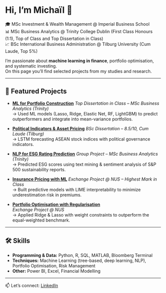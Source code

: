 # Hi, I’m Michaïl 👋  

🎓 MSc Investment & Wealth Management @ Imperial Business School  
📊 MSc Business Analytics @ Trinity College Dublin (First Class Honours (1:1), Top of Class and Top Dissertation in Class)  
📈 BSc International Business Administration @ Tilburg University (Cum Laude, Top 5%) 

I’m passionate about **machine learning in finance**, portfolio optimisation, and systematic investing.  
On this page you’ll find selected projects from my studies and research.  

---

## 🚀 Featured Projects  
- [**ML for Portfolio Construction**](https://github.com/Micha-29/Systematic-Investing-in-European-Equities-Using-ML)
  *Top Dissertation in Class – MSc Business Analytics (Trinity)*  
  → Used ML models (Lasso, Ridge, Elastic Net, RF, LightGBM) to predict outperformers and integrate into mean-variance portfolios.  

- [**Political Indicators & Asset Pricing**](https://github.com/Micha-29/ASEAN-Markets-LSTM-Predictions-Using-Political-Indicators)
  *BSc Dissertation – 8.5/10, Cum Laude (Tilburg)*  
  → LSTM forecasting ASEAN stock indices with political governance indicators.  

- [**NLP for ESG Rating Prediction**](https://github.com/Micha-29/Anticipating-ESG-Rating-Changes-Through-NLP-A-Data-Driven-Edge-for-Asset-Managers)
  *Group Project – MSc Business Analytics (Trinity)*  
  → Predicted ESG scores using text mining & sentiment analysis of S&P 500 sustainability reports.  

- [**Insurance Pricing with ML**](https://github.com/Micha-29/Machine-Learning-and-Predictive-Analytics-in-the-Context-of-Pricing-Insurance-Policies)
  *Exchange Project @ NUS – Highest Mark in Class*  
  → Built predictive models with LIME interpretability to minimize underestimation risk in premiums.  

- [**Portfolio Optimisation with Regularisation**](https://github.com/Micha-29/Machine-Learning-and-Predictive-Analytics-in-the-Context-of-Portfolio-Building-and-Optimisation)  
  *Exchange Project @ NUS*  
  → Applied Ridge & Lasso with weight constraints to outperform the equal-weighted benchmark.  

---

## 🛠 Skills  
- **Programming & Data:** Python, R, SQL, MATLAB, Bloomberg Terminal  
- **Techniques:** Machine Learning (tree-based, deep learning, NLP), Portfolio Optimisation, Risk Management  
- **Other:** Power BI, Excel, Financial Modelling  

---

📫 Let’s connect: [LinkedIn](https://www.linkedin.com/in/michailmarechal)  
